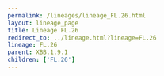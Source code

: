 ```yaml
---
permalink: /lineages/lineage_FL.26.html
layout: lineage_page
title: Lineage FL.26
redirect_to: ../lineage.html?lineage=FL.26
lineage: FL.26
parent: XBB.1.9.1
children: ['FL.26']
---
```

